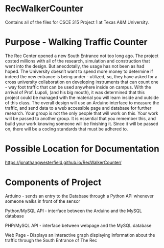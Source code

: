 # RecWalkerCounter
Contains all of the files for CSCE 315 Project 1 at Texas A&M University.

# Purpose - Walking Traffic Counter
The Rec Center opened a new South Entrance not too long ago. The project costed millions 
with all of the research, simulation and construction that went into the design. But anecdotally, 
the usage has not been as had hoped. The University doesn’t want to spend more money to 
determine if indeed the new entrance is being under - utilized, so, they have asked for a cross 
university collaboration on developing instruments that can count one - way
foot traffic that can be used anywhere inside on campus. With the arrival of Prof. Lupoli, 
(and his big mouth), it was determined that this project could be managed with the material 
you will learn inside and outside of this class. The overall design will use an Arduino 
interface to measure the traffic, and send data to a web accessible page and 
database for further research. Your group is not the only people that will work on this. Your 
work will be passed to another group. It is essential that you remember this, and build your 
work knowing someone will be finishing it. Since it will be passed on, there will be a coding 
standards that must be adhered to.

# Possible Location for Documentation 
https://jonathangwesterfield.github.io/RecWalkerCounter/

# Components of Project
Arduino - sends an entry to the Database through a Python API whenever someone walks in front 
of the sensor

Python/MySQL API - interface between the Arduino and the MySQL database

PHP/MySQL API - interface between webpage and the MySQL database

Web Page - Displays an interactive graph displaying information about the traffic through 
the South Entrance of The Rec


